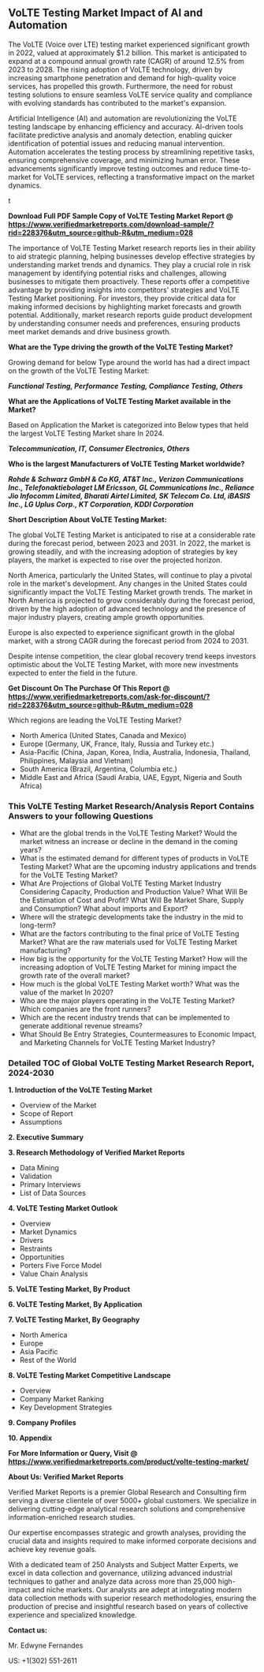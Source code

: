 <h2>VoLTE Testing Market Impact of AI and Automation</h2><p>The VoLTE (Voice over LTE) testing market experienced significant growth in 2022, valued at approximately $1.2 billion. This market is anticipated to expand at a compound annual growth rate (CAGR) of around 12.5% from 2023 to 2028. The rising adoption of VoLTE technology, driven by increasing smartphone penetration and demand for high-quality voice services, has propelled this growth. Furthermore, the need for robust testing solutions to ensure seamless VoLTE service quality and compliance with evolving standards has contributed to the market's expansion.</p><p>Artificial Intelligence (AI) and automation are revolutionizing the VoLTE testing landscape by enhancing efficiency and accuracy. AI-driven tools facilitate predictive analysis and anomaly detection, enabling quicker identification of potential issues and reducing manual intervention. Automation accelerates the testing process by streamlining repetitive tasks, ensuring comprehensive coverage, and minimizing human error. These advancements significantly improve testing outcomes and reduce time-to-market for VoLTE services, reflecting a transformative impact on the market dynamics.</p>t</p><p id="" class=""><strong>Download Full PDF Sample Copy of VoLTE Testing Market Report @ <a href="https://www.verifiedmarketreports.com/download-sample/?rid=228376&utm_source=github-R&utm_medium=028" target="_blank">https://www.verifiedmarketreports.com/download-sample/?rid=228376&utm_source=github-R&utm_medium=028</a></strong></p><p>The importance of&nbsp;VoLTE Testing Market research reports lies in their ability to aid strategic planning, helping businesses develop effective strategies by understanding market trends and dynamics. They play a crucial role in risk management by identifying potential risks and challenges, allowing businesses to mitigate them proactively. These reports offer a competitive advantage by providing insights into competitors' strategies and VoLTE Testing Market positioning. For investors, they provide critical data for making informed decisions by highlighting market forecasts and growth potential. Additionally, market research reports guide product development by understanding consumer needs and preferences, ensuring products meet market demands and drive business growth.</p><p><strong>What are the&nbsp;Type driving the growth of the VoLTE Testing Market?</strong></p><p id="" class="">Growing demand for below Type around the world has had a direct impact on the growth of the VoLTE Testing Market:</p><em><strong>Functional Testing, Performance Testing, Compliance Testing, Others</strong></em></p><strong>What are the&nbsp;Applications&nbsp;of VoLTE Testing Market available in the Market?</strong></p><p id="" class="">Based on Application the Market is categorized into Below types that held the largest VoLTE Testing Market share In 2024.</p><em><strong>Telecommunication, IT, Consumer Electronics, Others</strong></em></p><strong>Who is the largest Manufacturers of VoLTE Testing Market worldwide?</strong></p><p><em><strong>Rohde & Schwarz GmbH & Co KG, AT&T Inc., Verizon Communications Inc., Telefonaktiebolaget LM Ericsson, GL Communications Inc., Reliance Jio Infocomm Limited, Bharati Airtel Limited, SK Telecom Co. Ltd, iBASIS Inc., LG Uplus Corp., KT Corporation, KDDI Corporation</strong></em></p><p id="" class=""><strong>Short Description About VoLTE Testing Market:</strong></p><p>The global VoLTE Testing Market is anticipated to rise at a considerable rate during the forecast period, between 2023 and 2031. In 2022, the market is growing steadily, and with the increasing adoption of strategies by key players, the market is expected to rise over the projected horizon.</p><p>North America, particularly the United States, will continue to play a pivotal role in the market's development. Any changes in the United States could significantly impact the VoLTE Testing Market growth trends. The market in North America is projected to grow considerably during the forecast period, driven by the high adoption of advanced technology and the presence of major industry players, creating ample growth opportunities.</p><p>Europe is also expected to experience significant growth in the global market, with a strong CAGR during the forecast period from 2024 to 2031.</p><p>Despite intense competition, the clear global recovery trend keeps investors optimistic about the VoLTE Testing Market, with more new investments expected to enter the field in the future.</p><p id="" class=""><strong>Get Discount On The Purchase Of This Report @ <a href="https://www.verifiedmarketreports.com/ask-for-discount/?rid=228376&utm_source=github-R&utm_medium=028" target="_blank">https://www.verifiedmarketreports.com/ask-for-discount/?rid=228376&utm_source=github-R&utm_medium=028</a></strong></p>Which regions are leading the VoLTE Testing Market?</p><ul><li>North America (United States, Canada and Mexico)</li><li>Europe (Germany, UK, France, Italy, Russia and Turkey etc.)</li><li>Asia-Pacific (China, Japan, Korea, India, Australia, Indonesia, Thailand, Philippines, Malaysia and Vietnam)</li><li>South America (Brazil, Argentina, Columbia etc.)</li><li>Middle East and Africa (Saudi Arabia, UAE, Egypt, Nigeria and South Africa)</li></ul><h3 id="" class="">This VoLTE Testing Market Research/Analysis Report Contains Answers to your following Questions</h3><ul><li>What are the global trends in the VoLTE Testing Market? Would the market witness an increase or decline in the demand in the coming years?</li><li>What is the estimated demand for different types of products in VoLTE Testing Market? What are the upcoming industry applications and trends for the VoLTE Testing Market?</li><li>What Are Projections of Global VoLTE Testing Market Industry Considering Capacity, Production and Production Value? What Will Be the Estimation of Cost and Profit? What Will Be Market Share, Supply and Consumption? What about imports and Export?</li><li>Where will the strategic developments take the industry in the mid to long-term?</li><li>What are the factors contributing to the final price of VoLTE Testing Market? What are the raw materials used for VoLTE Testing Market manufacturing?</li><li>How big is the opportunity for the VoLTE Testing Market? How will the increasing adoption of VoLTE Testing Market for mining impact the growth rate of the overall market?</li><li>How much is the global VoLTE Testing Market worth? What was the value of the market In 2020?</li><li>Who are the major players operating in the VoLTE Testing Market? Which companies are the front runners?</li><li>Which are the recent industry trends that can be implemented to generate additional revenue streams?</li><li>What Should Be Entry Strategies, Countermeasures to Economic Impact, and Marketing Channels for VoLTE Testing Market Industry?</li></ul><h3 id="" class="">Detailed TOC of Global VoLTE Testing Market Research Report, 2024-2030</h3><p id="" class=""><strong>1. Introduction of the VoLTE Testing Market</strong></p><ul><li>Overview of the Market</li><li>Scope of Report</li><li>Assumptions</li></ul><p id="" class=""><strong>2. Executive Summary</strong></p><p id="" class=""><strong>3. Research Methodology of Verified Market Reports</strong></p><ul><li>Data Mining</li><li>Validation</li><li>Primary Interviews</li><li>List of Data Sources</li></ul><p id="" class=""><strong>4. VoLTE Testing Market Outlook</strong></p><ul><li>Overview</li><li>Market Dynamics</li><li>Drivers</li><li>Restraints</li><li>Opportunities</li><li>Porters Five Force Model</li><li>Value Chain Analysis</li></ul><p id="" class=""><strong>5. VoLTE Testing Market, By Product</strong></p><p id="" class=""><strong>6. VoLTE Testing Market, By Application</strong></p><p id="" class=""><strong>7. VoLTE Testing Market, By Geography</strong></p><ul><li>North America</li><li>Europe</li><li>Asia Pacific</li><li>Rest of the World</li></ul><p id="" class=""><strong>8. VoLTE Testing Market Competitive Landscape</strong></p><ul><li>Overview</li><li>Company Market Ranking</li><li>Key Development Strategies</li></ul><p id="" class=""><strong>9. Company Profiles</strong></p><p id="" class=""><strong>10. Appendix</strong></p><p id="" class=""><strong>For More Information or Query, Visit @ <a href="https://www.verifiedmarketreports.com/product/volte-testing-market/" target="_blank">https://www.verifiedmarketreports.com/product/volte-testing-market/</a></strong></p><p id="" class=""><strong>About Us: Verified Market Reports</strong></p><p id="" class="">Verified Market Reports is a premier Global Research and Consulting firm serving a diverse clientele of over 5000+ global customers. We specialize in delivering cutting-edge analytical research solutions and comprehensive information-enriched research studies.</p><p id="" class="">Our expertise encompasses strategic and growth analyses, providing the crucial data and insights required to make informed corporate decisions and achieve key revenue goals.</p><p id="" class="">With a dedicated team of 250 Analysts and Subject Matter Experts, we excel in data collection and governance, utilizing advanced industrial techniques to gather and analyze data across more than 25,000 high-impact and niche markets. Our analysts are adept at integrating modern data collection methods with superior research methodologies, ensuring the production of precise and insightful research based on years of collective experience and specialized knowledge.</p><p id="" class=""><strong>Contact us:</strong></p><p id="" class="">Mr. Edwyne Fernandes</p><p id="" class="">US: +1(302) 551-2611</p>